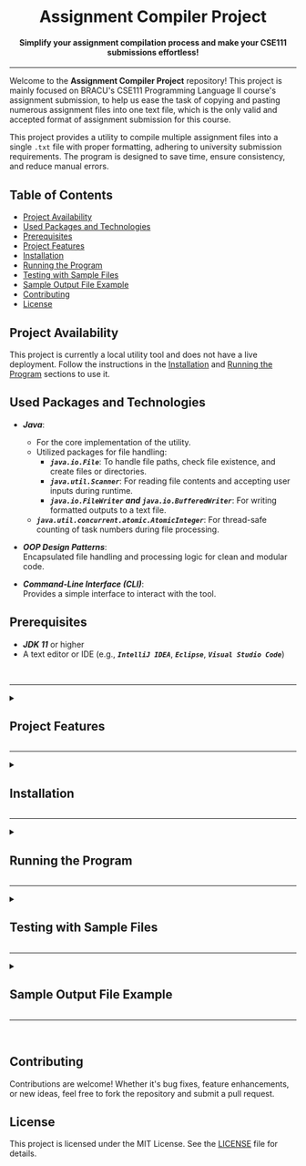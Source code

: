 <h1 align=center>Assignment Compiler Project</h1>
<h4 align=center>Simplify your assignment compilation process and make your CSE111 submissions effortless!</h4>

---

<break></break>

Welcome to the **Assignment Compiler Project** repository! This project is mainly focused on BRACU's CSE111 Programming Language II course's assignment submission, to help us ease the task of copying and pasting numerous assignment files into one text file, which is the only valid and accepted format of assignment submission for this course.

This project provides a utility to compile multiple assignment files into a single `.txt` file with proper formatting, adhering to university submission requirements. The program is designed to save time, ensure consistency, and reduce manual errors.

## Table of Contents

- [Project Availability](#project-availability)
- [Used Packages and Technologies](#used-packages-and-technologies)
- [Prerequisites](#prerequisites)
- [Project Features](#project-features)
- [Installation](#installation)
- [Running the Program](#running-the-program)
- [Testing with Sample Files](#testing-with-sample-files)
- [Sample Output File Example](#sample-output-file-example)
- [Contributing](#contributing)
- [License](#license)

## Project Availability

This project is currently a local utility tool and does not have a live deployment. Follow the instructions in the [Installation](#installation) and [Running the Program](#running-the-program) sections to use it.

## Used Packages and Technologies

- **_Java_**: <br>

  - For the core implementation of the utility.
  - Utilized packages for file handling:
    - **_`java.io.File`_**: To handle file paths, check file existence, and create files or directories.
    - **_`java.util.Scanner`_**: For reading file contents and accepting user inputs during runtime.
    - **_`java.io.FileWriter` and `java.io.BufferedWriter`_**: For writing formatted outputs to a text file.
  - **_`java.util.concurrent.atomic.AtomicInteger`_**: For thread-safe counting of task numbers during file processing.

- **_OOP Design Patterns_**: <br>
  Encapsulated file handling and processing logic for clean and modular code.

- **_Command-Line Interface (CLI)_**: <br>
  Provides a simple interface to interact with the tool.

## Prerequisites

- **_JDK 11_** or higher
- A text editor or IDE (e.g., **_`IntelliJ IDEA`_**, **_`Eclipse`_**, **_`Visual Studio Code`_**)

<br>

---

<details>
<summary><h2 id="project-features">Project Features</h2></summary>

- **_File Compilation:_** <br>
  Combines multiple assignment files into a single `.txt` file with proper formatting. Each task is separated by comments like `// TASK 1`, `// TASK 2`.

- **_Input Flexibility:_** <br>
  The program allows you to specify which files to include in the compiled document.

- **_Automated Naming Convention:_** <br>
  Automatically names the output file using a standard format (`Assignment XX_Your-ID_Your-Name.txt`).

- **_File Type Support:_** <br>
  Supports multiple file extensions, including Java, Python, C, C++, HTML, CSS, JavaScript, TypeScript, and others. You can modify the supported file extensions directly in the code. The current supported extensions are:

  - js
  - ts
  - html
  - css
  - xml
  - txt
  - java
  - py
  - cpp
  - c
  - cs

- **_Subdirectory Handling:_** <br>
  The program can process files in subdirectories, making it easier to handle projects with complex folder structures. However, it is **highly recommended** to keep all files in the main/root directory of the provided path, as issues might occur if files are spread across multiple subdirectories.

- **_Automated Task Sequence Detection:_** <br>
  Automatically detects numbered task sequences (e.g., `Task 1`, `Task 2` or `task1`, `task2` or `Task-01`, `Task-02` etc.) from file names. If the sequence is not in order, you can manually input or reorder the tasks in the correct sequence.

- **_Manual Task Sequence Detection:_** <br>
  If the program fails to detect a proper sequence or if your files are not named consistently, you’ll be prompted to manually provide the correct sequence for each file. This ensures that the tasks are ordered correctly before generating the final output.

- **_Combining Multiple Files as One Task:_** <br>
  The program also allows you to combine multiple files into a single task in the generated output. If you have related files that should be considered part of the same task, you can group them together, and they will be treated as one task in the final document.

- **_Removing `package` Statements:_** <br>
  The program automatically detects and removes `package` statements from the top of Java files. If a `package` statement is present, it is excluded from the generated output, ensuring that the file content starts immediately from the next statement, with trailing blank lines removed for a clean format.

- **_Error Handling:_** <br>
  Validates input files to ensure they exist and are formatted correctly.

- **_Empty Directory Detection:_** <br>
  The program can detect and reject empty directories if provided, ensuring only valid directories containing files are processed.

- **_Handling Files with the Same Name:_** <br>
  If a file with the same name already exists in the directory, the program provides 3 options to the user:

  - **_Overwrite:_** Replace the existing file with the new one.
  - **_Create New Version:_** Generate a new version of the file with a suffix like `(1)`, `(2)`, etc., appended to its name.
  - **_Skip:_** Skip the current file writing operation entirely.

- **_Tailored for BRAC University:_** <br>
  Specifically designed to assist students in BRAC University's **CSE111 - Programming Language II** course. The utility simplifies the task of combining multiple assignment files into the `.txt` format, which is the only valid and accepted format for assignment submissions in this course.

- **_Future GUI Support:_** <br>
Plans for a graphical user interface to simplify the process further.
</details>

---

<details>
  <summary><h2 id="installation">Installation</h2></summary>

1. **_Clone the repository_:**

   ```sh
   git clone https://github.com/Tanzeebul-Tamim/Assignment-Compiler.git
   cd Assignment-Compiler
   ```

2. **_Create a `bin` directory to store compiled `.class` files_:**

   ```sh
   mkdir bin
   ```

3. **_Compile the Java source files_:**
   ```sh
   javac -d bin src/Main.java src/utilities/*.java
   ```
   </details>

---

<details>
  <summary><h2 id="running-the-program">Running the Program</h2></summary>

1.  **_Navigate to the `bin` directory_:**

    ```sh
    cd bin
    ```

2.  **_Run the program_:**

    ```sh
    java Main
    ```

3.  **_Follow the prompts_:** <br>

    When you run the program, you’ll be guided through several input steps. Here's what to expect:

    - **_Enter the Assignment Number_:** <br>
      You’ll be asked to input the assignment number, such as `3` for Assignment 03. The program supports assignment numbers ranging from `1` to `15`. Make sure to input a valid number within this range.

    - **_Enter Your ID_:** <br>
      You’ll then be prompted to enter your 8-digit student ID (e.g., `24100000`). The program verifies the ID to ensure a valid ID is provided.

    - **_Enter Your Name_:** <br>
      You’ll be then asked to input your name. The program automatically corrects improper naming conventions. For example, if you enter something like `tANzEEBuL       tAMiM    `, it will be converted to the proper format: `Tanzeebul Tamim`.

    - **_Enter the File Extension_:** <br>
      The program requires you to specify the desired file extension (e.g., `java`, `py`, `cpp`) to filter out unsupported or irrelevant files. It validates your input to ensure it matches one of the supported extensions and rejects any invalid or unsupported file types.

    - **_Enter the Path to Your Assignment Folder_:** <br>
      The program requires the folder path where your assignment files are stored. You can copy the file path directly from your file explorer:

      <h4><i>Windows:</i></h4>
      <img align=center src="./public/windows-copy-path.jpg" alt="Windows Screenshot" width="500px">

      - Right-click the folder containing your assignment files in your file explorer.
      - Select **"Copy as path"** to copy the full folder path.
      - (e.g., `C:\Users\Tamim\Documents\Assignments\OOP_Tasks`)

      <h4><i>macOS:</i></h4>
      <img align=center src="./public/macos-copy-path.jpg" alt="macOS Screenshot" width="500px">

      - Right-click the folder containing your assignment files in Finder.
      - Select **"Copy 'FolderName' as Pathname"** to copy the path directly.
      - (e.g., `/Users/tamim/Documents/Assignments/OOP_Tasks`)

      <h4><i>Linux:</i></h4>
      <img align=center src="./public/linux-copy-path.jpg" alt="Linux Screenshot" width="500px">

      - Right-click the folder containing your assignment files in your file manager (e.g., KDE Dolphin).
      - Select **"Copy Location"** to copy the full folder path.
      - (e.g., `/home/tamim/Documents/Assignments/OOP_Tasks`)

      After copying the path, paste it directly into the program's terminal/console.

    - **_Sequencing Options_:** <br>
      At the start, you’ll be asked if you want to sequence or reorder your files:

      - **_If you choose "Yes"_:** <br>
        The program will detect any existing sequence: <br>

        - If all files are sequentially named (e.g., `Task 1`, `Task 2` or `task1`, `task2` or `Task-01`, `Task-02`), it will use this order.
        - If no sequence is found, you’ll be prompted to manually assign a sequence number to each file.
        - If some files have sequence numbers and others don’t, you’ll decide whether to resequence all files or only the ones without a sequence.

        - **_While manually sequencing:_** <br>
          You can choose from the following options for each file: <br>
          - **_Enter a sequence number:_** <br>
            Assigns a sequence number (within the allowed range) to the file.
          - **_Enter "Skip":_** <br>
            Excludes the file from the sequence & the generated output file.
          - **_Enter "Previous":_** <br>
            Goes back to the previous file and lets you reassign its sequence number.
          - **_Enter "Reset":_** <br>
            Restarts the sequencing process for all files.
          - **_Enter "Merge":_** <br>
            Combines the current file with one or more selected files. If you have related files that should be treated as part of the same task, the program allows you to group them together, and they will be counted as a single task in the final output file.

      - **_If you choose "No"_:** <br>
        The program will generate the output using the file sequence as found in the file explorer.

    - **_Important Considerations for File Organization_:** <br>
      Before using the Assignment Compiler, ensure your files are properly organized for smooth processing. Here’s what to keep in mind:

      1. **_Dedicated Folder for Assignment Files_:** <br>
         Place all assignment-related files in a single folder. Avoid including unrelated files (e.g., images, documents) to prevent unnecessary errors.

      2. **_Verify File Relevance_:** <br>
         Double-check that all the files in the folder are part of your assignment. This reduces the risk of mistakenly including irrelevant or incomplete files in the output.

      3. **_File Naming Conventions_:** <br>
         For best results, use a consistent naming pattern like:

         - `Task-01`, `Task-02`, or
         - `task1`, `task2`, or
         - `Task_01`, `Task_02`.

         This naming convention allows the program to automatically detect the correct order of tasks.

      4. **_Manual Sequencing (If Needed)_:** <br>
         If your files are not named sequentially or don’t follow a consistent pattern, the program will prompt you to manually arrange the task order. This ensures that your final output file is properly structured, sequenced, and adheres to the assignment submission requirements.

         > **_Note_:** <br>
         > In the OOP tasks assigned by BRAC university, class names often don’t follow any naming sequence. Instead, they use random names that are relevant to the task (e.g., `Circle`, `Employee`, `BankAccount`). This makes manual sequencing especially important to ensure that the tasks are arranged correctly before generating the output file.

Following these steps will ensure a smooth file compilation process.

</details>

---

<details>
  <summary><h2 id="testing-with-sample-files">Testing with Sample Files</h2></summary>

To help you test the program, a [**`Sample Folder`**](./sample) is included in the root directory.

**_Sample Folder Contents:_** <br>

- Sample files with supported extensions and various naming formats (e.g., [**`Task1.java`**](./sample/Task1.java), [**`task_03.java`**](./sample/task_03.java), [**`task__7.java`**](./sample/task__7.java)) to showcase the program's ability to detect sequences in different naming formats.
- Files without any numeric sequence to demonstrate how the program prompts for manual sequencing (e.g., [**`NonSequenced.java`**](./sample/NonSequenced.java), [**`Unsequenced.java`**](./sample/Unsequenced.java)).
- Files with unsupported extensions (e.g., [**`Unsupported.py`**](./sample/Unsupported.py), [**`Unsupported.ts`**](./sample/Unsupported.ts), [**`Unsupported.txt`**](./sample/Unsupported.txt)), [**`Unsupported.ipynb`**](./sample/Unsupported.ipynb)).
  > **_Note:_** <br>
  > Some files have supported extensions but are demonstrated as unsupported in the `Sample Folder` to illustrate that the `Sample Folder` is specifically designed for testing _**Java Files**_ as the desired file type.
- Two generated output files:
  - [**`Assignment 05_24100000_Joe Brooks.txt`**](./sample/Assignment%2005_24100000_Joe%20Brooks.txt)
  - [**`Assignment 05_24100000_Joe Brooks(1).txt`**](<./sample/Assignment%2005_24100000_Joe%20Brooks(1).txt>)  
    These files demonstrate how the program generates output files with proper naming formats and how it handles cases where files with the same name already exist.

**_How to Use the Sample Folder:_** <br>

1. Navigate to the [**Sample Folder**](./sample) folder in the root directory.
2. Copy the path to the **Sample Folder** folder and paste it when prompted during program execution.
3. Test the program's functionality with the pre-included sample files to familiarize yourself with its features.

Feel free to modify or add your own files to the **Sample Folder** to test with your own files.

</details>

---

<details>
  <summary><h2 id="sample-output-file-example">Sample Output File Example</h2></summary>

Here is a sample output generated by the program:

### File Name:

Assignment 05_24100000_Joe Brooks.txt

### File Content:

```
// TASK 1

public class Task1 {
    public static void main(String[] args) {
        // This file demonstrates a simple sequential task (Task1)
        // It helps test how the program handles files with standard naming formats (e.g., Task1, Task2)
        System.out.println("I am Task1");
    }
}


// TASK 2

public class TASK___2 {
    public static void main(String[] args) {
        // This file demonstrates a non-standard naming convention (TASK___2)
        // It will help test how the program handles files with unusual sequence formats
        System.out.println("I am TASK___2");
    }
}


// TASK 3

public class task_03 {
    public static void main(String[] args) {
        // This file demonstrates a naming convention with underscores (task_03)
        // It helps test how the program detects sequences in files with this format
        System.out.println("I am task_03");
    }
}


// TASK 4

public class Task4 {
    public static void main(String[] args) {
        // This file demonstrates a simple sequential task (Task4)
        // It helps test how the program handles files with standard naming formats (e.g., Task1, Task2)
        System.out.println("I am Task4");
    }
}


// TASK 5

public class NonSequenced {
    public static void main(String[] args) {
        // This file doesn't follow a sequential naming convention
        // It is meant to test how the program handles files without a sequence
        System.out.println("I am NonSequenced");
    }
}
```

This sample demonstrates how tasks are numbered and formatted consistently, ensuring compliance with BRAC University's assignment submission requirements. The program handles task numbering, file naming, and proper organization for effortless submissions.

</details>

---

<br>

## Contributing

Contributions are welcome! Whether it's bug fixes, feature enhancements, or new ideas, feel free to fork the repository and submit a pull request.

## License

This project is licensed under the MIT License. See the [LICENSE](LICENSE) file for details.

